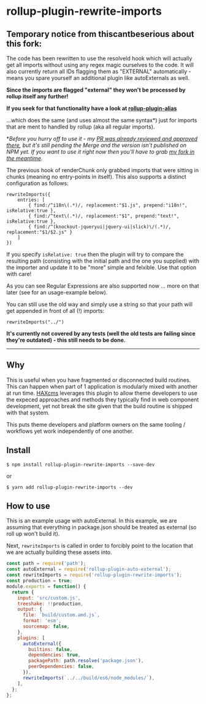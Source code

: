 # rollup-plugin-rewrite-imports


## Temporary notice from thiscantbeserious about this fork:

The code has been rewritten to use the resolveId hook which will actually get all imports without using any regex magic ourselves to the code. It will also currently return all IDs flagging them as "EXTERNAL" automatically - means you spare yourself an additional plugin like autoExternals as well.

**Since the imports are flagged "external" they won't be processed by rollup itself any further!** 

**If you seek for that functionality have a look at [rollup-plugin-alias](https://github.com/rollup/rollup-plugin-alias)** 

...which does the same (and uses almost the same syntax\*) just for imports that are ment to handled by rollup (aka all regular imports).

\**Before you hurry off to use it - my [PR was already reviewed and approved there](https://github.com/rollup/rollup-plugin-alias/pull/53), but it's still pending the Merge and the version isn't published on NPM yet. If you want to use it right now then you'll have to grab [my fork in the meantime](https://github.com/thiscantbeserious/rollup-plugin-alias).*

The previous hook of renderChunk only grabbed imports that were sitting in chunks (meaning no entry-points in itself). This also supports a distinct configuration as follows:

```
rewriteImports({
	entries: [
		{ find:/^i18n\(.*)/, replacement:"$1.js", prepend:"i18n!", isRelative:true },
		{ find:/^text\(.*)/, replacement:"$1", prepend:"text!", isRelative:true },
		{ find:/^(knockout-jqueryui|jquery-ui|slick)\/(.*)/, replacement:"$1/$2.js" }
	]
})

```

If you specify `isRelative: true` then the plugin will try to compare the resulting path (consisting with the initial path and the one you supplied) with the importer and update it to be "more" simple and felxible. Use that option with care!

As you can see Regular Expressions are also supported now ... more on that later (see for an usage-example below).

You can still use the old way and simply use a string so that your path will get appended in front of all (!) imports:

```
rewriteImports("../")
```

**It's currently not covered by any tests (well the old tests are failing since they're outdated) - this still needs to be done.**

--------

## Why

This is useful when you have fragmented or disconnected build routines. This can happen 
when part of 1 application is modularly mixed with another at run time. [HAXcms](https://haxtheweb.org) 
leverages this plugin to allow theme developers to use the expeced approaches and methods
they typically find in web component development, yet not break the site given that 
the build routine is shipped with that system.

This puts theme developers and platform owners on the same tooling / workflows yet 
work independently of one another.

## Install

```
$ npm install rollup-plugin-rewrite-imports --save-dev
```
or
```
$ yarn add rollup-plugin-rewrite-imports --dev
```

## How to use

This is an example usage with autoExternal. In this example, we are assuming that
everything in package.json should be treated as external (so roll up won't build it).

Next, `rewriteImports` is called in order to forcibly point to the location that we are
actually building these assets into.
```javascript
const path = require('path');
const autoExternal = require('rollup-plugin-auto-external');
const rewriteImports = require('rollup-plugin-rewrite-imports');
const production = true;
module.exports = function() {
  return {
    input: 'src/custom.js',
    treeshake: !!production,
    output: {
      file: `build/custom.amd.js`,
      format: 'esm',
      sourcemap: false,
    },
    plugins: [
      autoExternal({
        builtins: false,
        dependencies: true,
        packagePath: path.resolve('package.json'),
        peerDependencies: false,
      }),
      rewriteImports(`../../build/es6/node_modules/`),
    ],
  };
};
```
